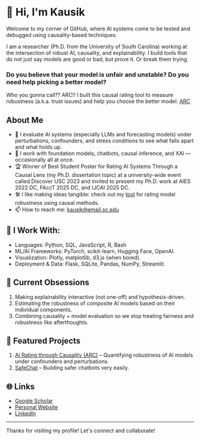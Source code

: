 # 👋 Hi, I'm Kausik

Welcome to my corner of GitHub, where AI systems come to be tested and debugged using causality-based techniques.

I am a researcher (Ph.D. from the University of South Carolina) working at the intersection of robust AI, causality, and explainability. I build tools that do not just say models are good or bad, but prove it. Or break them trying.

### Do you believe that your model is unfair and unstable? Do you need help picking a better model?
Who you gonna call?? ARC!! I built this causal rating tool to measure robustness (a.k.a. trust issues) and help you choose the better model: [ARC](http://casy.cse.sc.edu/causal_rating)

## About Me

- 🧪 I evaluate AI systems (especially LLMs and forecasting models) under perturbations, confounders, and stress conditions to see what falls apart and what holds up.
- 🧠 I work with foundation models, chatbots, causal inference, and XAI — occasionally all at once.
- 🏆 Winner of Best Student Poster for Rating AI Systems Through a Causal Lens (my Ph.D. dissertation topic) at a university-wide event called Discover USC 2023 and invited to present my Ph.D. work at AIES 2022 DC, FAccT 2025 DC, and IJCAI 2025 DC.
- 🛠️ I like making ideas tangible: check out my [tool](http://casy.cse.sc.edu/causal_rating) for rating model robustness using causal methods.
- 📫 How to reach me: kausik@email.sc.edu

<!---## 📊 GitHub Stats

![Kausik's GitHub Stats](https://github-readme-stats.vercel.app/api?username=kausik-l&show_icons=true&theme=radical)--->

## 🧰 I Work With: 

- Languages: Python, SQL, JavaScript, R, Bash
- ML/AI Frameworks: PyTorch, scikit-learn, Hugging Face, OpenAI.
- Visualization: Plotly, matplotlib, d3.js (when bored).
- Deployment & Data: Flask, SQLite, Pandas, NumPy, Streamlit.

## 🔬 Current Obsessions
1. Making explainability interactive (not one-off) and hypothesis-driven.
2. Estimating the robustness of composite AI models based on their individual components.
3. Combining causality + model evaluation so we stop treating fairness and robustness like afterthoughts.

## 📂 Featured Projects
1. [AI Rating through Causality (ARC)](http://casy.cse.sc.edu/causal_rating) – Quantifying robustness of AI models under confounders and perturbations.
2. [SafeChat](https://github.com/ai4society/trustworthy-chatbot) – Building safer chatbots very easily.

## 🌐 Links

- [Google Scholar](https://scholar.google.com/citations?user=Cn0qKmYAAAAJ&hl=en)
- [Personal Website](https://kausik-l.github.io/)
- [LinkedIn](https://www.linkedin.com/in/kausik-lakkaraju-8a29833a/)

---

Thanks for visiting my profile! Let's connect and collaborate!
